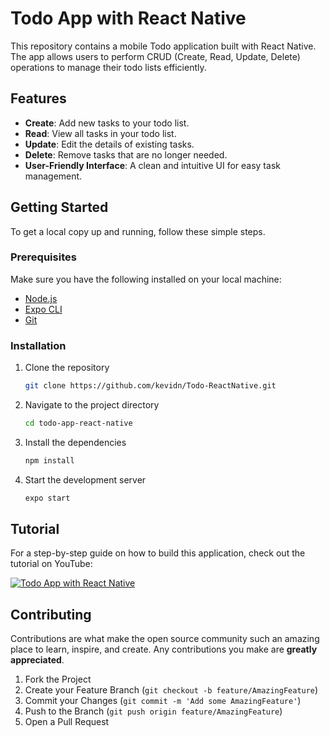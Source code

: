 # Todo App with React Native

This repository contains a mobile Todo application built with React Native. The app allows users to perform CRUD (Create, Read, Update, Delete) operations to manage their todo lists efficiently.

## Features

- **Create**: Add new tasks to your todo list.
- **Read**: View all tasks in your todo list.
- **Update**: Edit the details of existing tasks.
- **Delete**: Remove tasks that are no longer needed.
- **User-Friendly Interface**: A clean and intuitive UI for easy task management.

## Getting Started

To get a local copy up and running, follow these simple steps.

### Prerequisites

Make sure you have the following installed on your local machine:

- [Node.js](https://nodejs.org/)
- [Expo CLI](https://docs.expo.dev/get-started/installation/)
- [Git](https://git-scm.com/)

### Installation

1. Clone the repository
   ```sh
   git clone https://github.com/kevidn/Todo-ReactNative.git
   ```
2. Navigate to the project directory
   ```sh
   cd todo-app-react-native
   ```
3. Install the dependencies
   ```sh
   npm install
   ```
4. Start the development server
   ```sh
   expo start
   ```

## Tutorial

For a step-by-step guide on how to build this application, check out the tutorial on YouTube:

[![Todo App with React Native](![image](https://github.com/user-attachments/assets/8a459a9d-1bc5-44d4-a081-2c433fea34f6)
)](https://youtu.be/sc7RNl2YZHY?si=TaAadZqSI8Vs8ixz)

## Contributing

Contributions are what make the open source community such an amazing place to learn, inspire, and create. Any contributions you make are **greatly appreciated**.

1. Fork the Project
2. Create your Feature Branch (`git checkout -b feature/AmazingFeature`)
3. Commit your Changes (`git commit -m 'Add some AmazingFeature'`)
4. Push to the Branch (`git push origin feature/AmazingFeature`)
5. Open a Pull Request
